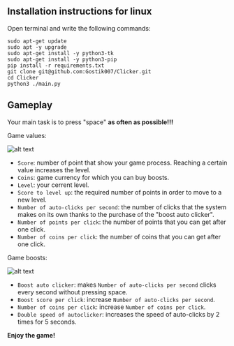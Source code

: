 ## Installation instructions for linux
Open terminal and write the following commands:
```
sudo apt-get update
sudo apt -y upgrade
sudo apt-get install -y python3-tk
sudo apt-get install -y python3-pip
pip install -r requirements.txt
git clone git@github.com:Gostik007/Clicker.git
cd Clicker
python3 ./main.py
```

## Gameplay 
Your main task is to press "space" **as often as possible!!!** 

Game values:

![alt text](https://github.com/Gostik007/Clicker/blob/master/readme%20images/Game%20variables.png)

- `Score`: number of point that show your game process. Reaching a certain value increases the level.
- `Coins`: game currency for which you can buy boosts.
- `Level`: your cerrent level.
- `Score to level up`: the required number of points in order to move to a new level.
- `Number of auto-clicks per second`: the number of clicks that the system makes on its own thanks to the purchase of the "boost auto clicker".
- `Number of points per click`: the number of points that you can get after one click.
- `Number of coins per click`: the number of coins that you can get after one click.

Game boosts:

![alt text](https://github.com/Gostik007/Clicker/blob/master/readme%20images/Boosts.png)

- `Boost auto clicker`: makes `Number of auto-clicks per second` clicks every second without pressing space.
- `Boost score per click`: increase `Number of auto-clicks per second`.
- `Number of coins per click`: increase `Number of coins per click`.
- `Double speed of autoclicker`: increases the speed of auto-clicks by 2 times for 5 seconds.

**Enjoy the game!**
